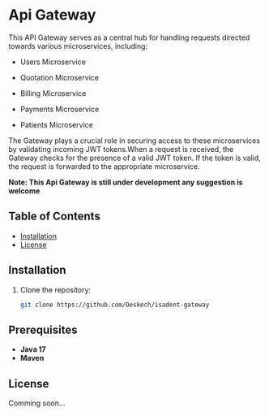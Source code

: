 # Api Gateway 

This API Gateway serves as a central hub for handling requests directed towards various microservices, including:
- Users Microservice

- Quotation Microservice

- Billing Microservice

- Payments Microservice

- Patients Microservice

The Gateway plays a crucial role in securing access to these microservices by validating incoming JWT tokens.When a request is received, the Gateway checks for the presence of a valid JWT token. If the token is valid, the request is forwarded to the appropriate microservice.

__Note: This Api Gateway is still under development any suggestion is welcome__
## Table of Contents
- [Installation](#installation)
- [License](#license)

## Installation
1. Clone the repository:
   ```bash
   git clone https://github.com/Deskech/isadent-gateway
   
## Prerequisites
- **Java 17**
- **Maven**

## License
Comming soon...